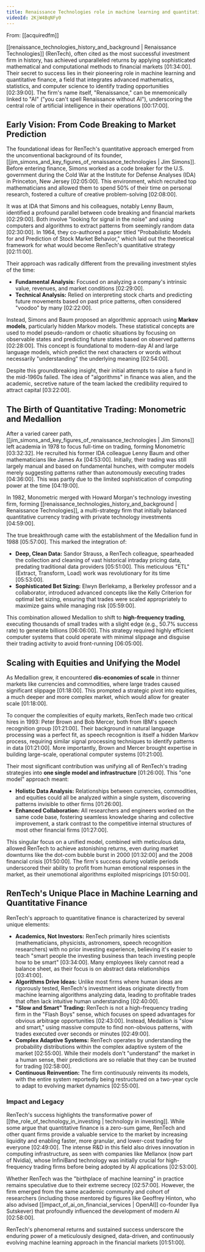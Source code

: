 ```yaml
---
title: Renaissance Technologies role in machine learning and quantitative finance
videoId: 2KjW4BqNFy0
---
```


From: [[acquiredfm]] <br/> 

[[renaissance_technologies_history_and_background | Renaissance Technologies]] (RenTech), often cited as the most successful investment firm in history, has achieved unparalleled returns by applying sophisticated mathematical and computational methods to financial markets <a class="yt-timestamp" data-t="01:34:00">[01:34:00]</a>. Their secret to success lies in their pioneering role in machine learning and quantitative finance, a field that integrates advanced mathematics, statistics, and computer science to identify trading opportunities <a class="yt-timestamp" data-t="02:39:00">[02:39:00]</a>. The firm's name itself, "Renaissance," can be mnemonically linked to "AI" ("you can't spell Renaissance without AI"), underscoring the central role of artificial intelligence in their operations <a class="yt-timestamp" data-t="00:17:00">[00:17:00]</a>.

## Early Vision: From Code Breaking to Market Prediction

The foundational ideas for RenTech's quantitative approach emerged from the unconventional background of its founder, [[jim_simons_and_key_figures_of_renaissance_technologies | Jim Simons]]. Before entering finance, Simons worked as a code breaker for the U.S. government during the Cold War at the Institute for Defense Analyses (IDA) in Princeton, New Jersey <a class="yt-timestamp" data-t="02:05:00">[02:05:00]</a>. This environment, which recruited top mathematicians and allowed them to spend 50% of their time on personal research, fostered a culture of creative problem-solving <a class="yt-timestamp" data-t="02:08:00">[02:08:00]</a>.

It was at IDA that Simons and his colleagues, notably Lenny Baum, identified a profound parallel between code breaking and financial markets <a class="yt-timestamp" data-t="02:29:00">[02:29:00]</a>. Both involve "looking for signal in the noise" and using computers and algorithms to extract patterns from seemingly random data <a class="yt-timestamp" data-t="02:30:00">[02:30:00]</a>. In 1964, they co-authored a paper titled "Probabilistic Models for and Prediction of Stock Market Behavior," which laid out the theoretical framework for what would become RenTech's quantitative strategy <a class="yt-timestamp" data-t="02:11:00">[02:11:00]</a>.

Their approach was radically different from the prevailing investment styles of the time:
*   **Fundamental Analysis:** Focused on analyzing a company's intrinsic value, revenues, and market conditions <a class="yt-timestamp" data-t="02:29:00">[02:29:00]</a>.
*   **Technical Analysis:** Relied on interpreting stock charts and predicting future movements based on past price patterns, often considered "voodoo" by many <a class="yt-timestamp" data-t="02:22:00">[02:22:00]</a>.

Instead, Simons and Baum proposed an algorithmic approach using **Markov models**, particularly hidden Markov models. These statistical concepts are used to model pseudo-random or chaotic situations by focusing on observable states and predicting future states based on observed patterns <a class="yt-timestamp" data-t="02:28:00">[02:28:00]</a>. This concept is foundational to modern-day AI and large language models, which predict the next characters or words without necessarily "understanding" the underlying meaning <a class="yt-timestamp" data-t="02:54:00">[02:54:00]</a>.

Despite this groundbreaking insight, their initial attempts to raise a fund in the mid-1960s failed. The idea of "algorithms" in finance was alien, and the academic, secretive nature of the team lacked the credibility required to attract capital <a class="yt-timestamp" data-t="03:22:00">[03:22:00]</a>.

## The Birth of Quantitative Trading: Monometric and Medallion

After a varied career path, [[jim_simons_and_key_figures_of_renaissance_technologies | Jim Simons]] left academia in 1978 to focus full-time on trading, forming Monometric <a class="yt-timestamp" data-t="03:32:00">[03:32:32]</a>. He recruited his former IDA colleague Lenny Baum and other mathematicians like James Ax <a class="yt-timestamp" data-t="04:53:00">[04:53:00]</a>. Initially, their trading was still largely manual and based on fundamental hunches, with computer models merely suggesting patterns rather than autonomously executing trades <a class="yt-timestamp" data-t="04:36:00">[04:36:00]</a>. This was partly due to the limited sophistication of computing power at the time <a class="yt-timestamp" data-t="04:19:00">[04:19:00]</a>.

In 1982, Monometric merged with Howard Morgan's technology investing firm, forming [[renaissance_technologies_history_and_background | Renaissance Technologies]], a multi-strategy firm that initially balanced quantitative currency trading with private technology investments <a class="yt-timestamp" data-t="04:59:00">[04:59:00]</a>.

The true breakthrough came with the establishment of the Medallion fund in 1988 <a class="yt-timestamp" data-t="05:57:00">[05:57:00]</a>. This marked the integration of:
*   **Deep, Clean Data:** Sandor Strauss, a RenTech colleague, spearheaded the collection and cleaning of vast historical intraday pricing data, predating traditional data providers <a class="yt-timestamp" data-t="05:51:00">[05:51:00]</a>. This meticulous "ETL" (Extract, Transform, Load) work was revolutionary for its time <a class="yt-timestamp" data-t="05:53:00">[05:53:00]</a>.
*   **Sophisticated Bet Sizing:** Elwyn Berlekamp, a Berkeley professor and a collaborator, introduced advanced concepts like the Kelly Criterion for optimal bet sizing, ensuring that trades were scaled appropriately to maximize gains while managing risk <a class="yt-timestamp" data-t="05:59:00">[05:59:00]</a>.

This combination allowed Medallion to shift to **high-frequency trading**, executing thousands of small trades with a slight edge (e.g., 50.7% success rate) to generate billions <a class="yt-timestamp" data-t="06:06:00">[06:06:00]</a>. This strategy required highly efficient computer systems that could operate with minimal slippage and disguise their trading activity to avoid front-running <a class="yt-timestamp" data-t="06:05:00">[06:05:00]</a>.

## Scaling with Equities and Unifying the Model

As Medallion grew, it encountered **dis-economies of scale** in thinner markets like currencies and commodities, where large trades caused significant slippage <a class="yt-timestamp" data-t="01:18:00">[01:18:00]</a>. This prompted a strategic pivot into equities, a much deeper and more complex market, which would allow for greater scale <a class="yt-timestamp" data-t="01:18:00">[01:18:00]</a>.

To conquer the complexities of equity markets, RenTech made two critical hires in 1993: Peter Brown and Bob Mercer, both from IBM's speech recognition group <a class="yt-timestamp" data-t="01:21:00">[01:21:00]</a>. Their background in natural language processing was a perfect fit, as speech recognition is itself a hidden Markov process, requiring similar signal processing techniques to identify patterns in data <a class="yt-timestamp" data-t="01:21:00">[01:21:00]</a>. More importantly, Brown and Mercer brought expertise in building large-scale, operational computer systems <a class="yt-timestamp" data-t="01:21:00">[01:21:00]</a>.

Their most significant contribution was unifying all of RenTech's trading strategies into **one single model and infrastructure** <a class="yt-timestamp" data-t="01:26:00">[01:26:00]</a>. This "one model" approach meant:
*   **Holistic Data Analysis:** Relationships between currencies, commodities, and equities could all be analyzed within a single system, discovering patterns invisible to other firms <a class="yt-timestamp" data-t="01:26:00">[01:26:00]</a>.
*   **Enhanced Collaboration:** All researchers and engineers worked on the same code base, fostering seamless knowledge sharing and collective improvement, a stark contrast to the competitive internal structures of most other financial firms <a class="yt-timestamp" data-t="01:27:00">[01:27:00]</a>.

This singular focus on a unified model, combined with meticulous data, allowed RenTech to achieve astonishing returns, even during market downturns like the dot-com bubble burst in 2000 <a class="yt-timestamp" data-t="01:32:00">[01:32:00]</a> and the 2008 financial crisis <a class="yt-timestamp" data-t="01:50:00">[01:50:00]</a>. The firm's success during volatile periods underscored their ability to profit from human emotional responses in the market, as their unemotional algorithms exploited mispricings <a class="yt-timestamp" data-t="01:50:00">[01:50:00]</a>.

## RenTech's Unique Place in Machine Learning and Quantitative Finance

RenTech's approach to quantitative finance is characterized by several unique elements:
*   **Academics, Not Investors:** RenTech primarily hires scientists (mathematicians, physicists, astronomers, speech recognition researchers) with no prior investing experience, believing it's easier to teach "smart people the investing business than teach investing people how to be smart" <a class="yt-timestamp" data-t="03:34:00">[03:34:00]</a>. Many employees likely cannot read a balance sheet, as their focus is on abstract data relationships <a class="yt-timestamp" data-t="03:41:00">[03:41:00]</a>.
*   **Algorithms Drive Ideas:** Unlike most firms where human ideas are rigorously tested, RenTech's investment ideas originate directly from machine learning algorithms analyzing data, leading to profitable trades that often lack intuitive human understanding <a class="yt-timestamp" data-t="02:40:00">[02:40:00]</a>.
*   **"Slow and Smart" Trading:** RenTech is not a high-frequency trading firm in the "Flash Boys" sense, which focuses on speed advantages for obvious arbitrage opportunities <a class="yt-timestamp" data-t="02:43:00">[02:43:00]</a>. Instead, Medallion is "slow and smart," using massive compute to find non-obvious patterns, with trades executed over seconds or minutes <a class="yt-timestamp" data-t="02:49:00">[02:49:00]</a>.
*   **Complex Adaptive Systems:** RenTech operates by understanding the probability distributions within the complex adaptive system of the market <a class="yt-timestamp" data-t="02:55:00">[02:55:00]</a>. While their models don't "understand" the market in a human sense, their predictions are so reliable that they can be trusted for trading <a class="yt-timestamp" data-t="02:58:00">[02:58:00]</a>.
*   **Continuous Reinvention:** The firm continuously reinvents its models, with the entire system reportedly being restructured on a two-year cycle to adapt to evolving market dynamics <a class="yt-timestamp" data-t="02:55:00">[02:55:00]</a>.

### Impact and Legacy

RenTech's success highlights the transformative power of [[the_role_of_technology_in_investing | technology in investing]]. While some argue that quantitative finance is a zero-sum game, RenTech and other quant firms provide a valuable service to the market by increasing liquidity and enabling faster, more granular, and lower-cost trading for everyone <a class="yt-timestamp" data-t="02:49:00">[02:49:00]</a>. The intense R&D in this field also drives innovation in computing infrastructure, as seen with companies like Mellanox (now part of Nvidia), whose InfiniBand technology was initially crucial for high-frequency trading firms before being adopted by AI applications <a class="yt-timestamp" data-t="02:53:00">[02:53:00]</a>.

Whether RenTech was the "birthplace of machine learning" in practice remains speculative due to their extreme secrecy <a class="yt-timestamp" data-t="02:57:00">[02:57:00]</a>. However, the firm emerged from the same academic community and cohort of researchers (including those mentored by figures like Geoffrey Hinton, who also advised [[impact_of_ai_on_financial_services | OpenAI]] co-founder Ilya Sutskever) that profoundly influenced the development of modern AI <a class="yt-timestamp" data-t="02:58:00">[02:58:00]</a>.

RenTech's phenomenal returns and sustained success underscore the enduring power of a meticulously designed, data-driven, and continuously evolving machine learning approach in the financial markets <a class="yt-timestamp" data-t="01:51:00">[01:51:00]</a>.